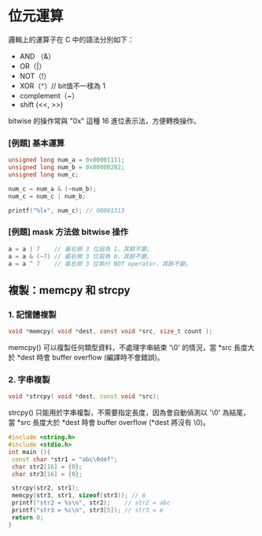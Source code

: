 # 位元運算

邏輯上的運算子在 C 中的語法分別如下：

* AND （&）
* OR（\|）
* NOT（!）
* XOR（^）// bit值不一樣為 1
* complement（~）
* shift \(&lt;&lt;, &gt;&gt;\)

bitwise 的操作常與 "0x" 這種 16 進位表示法，方便轉換操作。

###  \[例題\] 基本運算

```cpp
unsigned long num_a = 0x00001111;
unsigned long num_b = 0x00000202;
unsigned long num_c;

num_c = num_a & (~num_b);
num_c = num_c | num_b;

printf("%lx", num_c); // 00001313
```

### \[例題\] mask 方法做 bitwise 操作

```cpp
a = a | 7    // 最右側 3 位設為 1，其餘不變。
a = a & (~7) // 最右側 3 位設為 0，其餘不變。
a = a ^ 7    // 最右側 3 位執行 NOT operator，其餘不變。
```

## 複製：memcpy 和 strcpy

### **1. 記憶體複製**

```c
void *memcpy( void *dest, const void *src, size_t count );
```

  
memcpy\(\) 可以複製任何類型資料，不處理字串結束 '\0' 的情況，當 \*src 長度大於 \*dest 時會 buffer overflow \(編譯時不會錯誤\)。  
  


### **2. 字串複製**

```cpp
void *strcpy( void *dest, const void *src);
```

  
strcpy\(\) 只能用於字串複製，不需要指定長度，因為會自動偵測以 '\0' 為結尾，當 \*src 長度大於 \*dest 時會 buffer overflow \(\*dest 將沒有 \0\)。

```cpp
#include <string.h>
#include <stdio.h>
int main (){
 const char *str1 = "abc\0def";
 char str2[16] = {0};
 char str3[16] = {0};

 strcpy(str2, str1);
 memcpy(str3, str1, sizeof(str3)); // 8
 printf("str2 = %s\n", str2);    // str2 = abc
 printf("str3 = %c\n", str3[5]); // str3 = e
 return 0;
}
```

